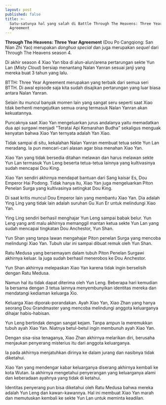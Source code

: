 ```yaml
---
layout: post
published: false
title: >-
  Satu-satunya hal yang salah di Battle Through The Heavens: Three Year
  Agreement
---
```

**Through The Heavens: Three Year Agreement** (Dou Po Cangqiong: San Nian Zhi Yao) merupakan _donghua_ _special_ dan juga merupakan _sequel_ dari Through The Heavens season 4.

Di akhir season 4 Xiao Yan tiba di alun-alun/arena pertarungan sekte Yun Lan (_Misty Cloud_) bersiap menantang Nalan Yanran sesuai janji yang mereka buat 3 tahun yang lalu.

BTTH: Three Year Agreement merupakan yang terbaik dari semua seri BTTH. Di awal episode saja kita sudah disajikan pertarungan yang luar biasa antara Nalan Yanran.

Selain itu muncul banyak momen lain yang sangat seru seperti saat Xiao tdak berhenti mengejutkan semua orang termasuk Nalan Yanran akan kekuatannya.

Puncaknya saat Xiao Yan mengeluarkan jurus andalanya yaitu memadatkan dua api surgawi menjadi "Teratai Api Kemarahan Budha" sekaligus menguak kenyatan bahwa Xiao Yan ternyata adalah Yan Xiao.

Tidak sampai di situ, kekalahan Nalan Yanran membuat tetua sekte Yun Lan meradang. Ia pun mencari-cari alasan agar bisa menahan Xiao Yan.

Xiao Yan yang tidak bersedia ditahan melawan dan harus melawan sekte Yun Lan termasuk Yun Leng beserta tetua-tetua lainnya yang kultivasinya sudah mencapai Dou King.

Xiao Yan sendiri akhirnya mendapat bantuan dari Sang kaisar Es, Dou Emperor Hai Podong. Tidak hanya itu, Xiao Yan juga mengeluarkan Piton Penelan Surga yang kultivasinya setingkat Dou King.

Di saat kritis muncul Dou Emperor lain yang membantu Xiao Yan. Dia adalah Ying Ling yang tidak lain adalah suruhan Gu Xun Er untuk melindungi Xiao Yan.

Ying Ling sendiri berhasil menghajar Yun Leng sampai babak belur. Yun Leng yang anti malu akhirnya memanggil mantan ketua sekte Yun Lan yang sudah mencapai tingkatan Dou Anchestor, Yun Shan.

Yun Shan yang tanpa lawan mengahajar Piton penelan Surga yang mencoba melindungi Xiao Yan. Tubuh ular ini sampai dibuat remuk oleh Yun Shan.

Ratu Medusa yang bersemayam dalam tubuh Piton Penelan Surgawi akhirnya keluar. Ia juga sudah berhasil menerobos ke Dou Anchestor.

Yun Shan akhirnya melepaskan Xiao Yan karena tidak ingin berselisih dengan Ratu Medusa.

Namun hal itu tidak dapat diterima oleh Yun Leng. Beberapa hari kemudian Ia bersama dengan 3 tetua lainnya menyembunyikan identitas mereka dan mendatangi kediaman keluarga Xio.

Keluarga Xiao diporak-porandakan. Ayah Xiao Yan, Xiao Zhan yang hanya seorang Dou Grandmaster yang mencoba melindungi anggota keluarganya dihajar habis-habisan.

Yun Leng bertindak dengan sangat kejam. Tanpa ampun Ia meremukkan tubuh ayah Xiao Yan. Niatnya betul-betul ingin membunuh ayah Xiao Yan.

Dengan sisa-sisa tenaganya, Xiao Zhan akhirnya melarikan diri, berusaha menjaukan penyerang misterius itu dari anggota keluarganya.

Ia pada akhirnya menjatuhkan dirinya ke dalam jurang dan nasibnya tidak diketahui.

Xiao Yan yang mendengar kabar keluarganya diserang akhirnya kembali ke kota Wutan. Ia akhirnya mengetahui penyerangan yang keluarganya alami dan keberadaan ayahnya yang tidak di ketahui.

Identitas penyerang pun bisa diketahui oleh Ratu Medusa bahwa mereka adalah Yun Leng dan kawan-kawannya. Hal ini membuat Xiao Yan marah dan memutuskan kembali ke sekte Yun Lan untuk meminta keadilan.




